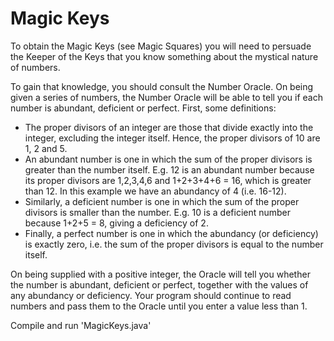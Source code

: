 # Magic Keys
To obtain the Magic Keys (see Magic Squares) you will need to persuade the Keeper of the Keys that you know something about the mystical nature of numbers. 

To gain that knowledge, you should consult the Number Oracle. 
On being given a series of numbers, the Number Oracle will be able to tell you if each number is abundant, deficient or perfect.
First, some definitions:
* The proper divisors of an integer are those that divide exactly into the integer, excluding the integer itself. Hence, the proper divisors of 10 are 1, 2 and 5.
* An abundant number is one in which the sum of the proper divisors is greater than the number itself. E.g. 12 is an abundant number because its proper divisors are 1,2,3,4,6 and 1+2+3+4+6 = 16, which is greater than 12. In this example we have an abundancy of 4 (i.e. 16-12).
* Similarly, a deficient number is one in which the sum of the proper divisors is smaller than the number. E.g. 10 is a deficient number because 1+2+5 = 8, giving a deficiency of 2.
* Finally, a perfect number is one in which the abundancy (or deficiency) is exactly zero, i.e. the sum of the proper divisors is equal to the number itself. 

On being supplied with a positive integer, the Oracle will tell you whether the number is abundant, deficient or perfect, together with the values of any abundancy or deficiency. Your program should continue to read numbers and pass them to the Oracle until you enter a value less than 1.

Compile and run 'MagicKeys.java'
